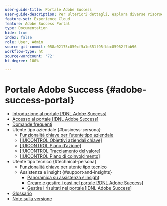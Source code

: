 ```yaml
---
user-guide-title: Portale Adobe Success
user-guide-description: Per ulteriori dettagli, esplora diverse risorse relative al portale Adobe Success.
feature-set: Experience Cloud
feature: Adobe Success Portal
type: Documentation
hide: true
index: false
role: User, Admin
source-git-commit: 058a02175c050cf5a1e351f95fbbc85962f7bb96
workflow-type: ht
source-wordcount: '72'
ht-degree: 100%

---
```



# Portale Adobe Success {#adobe-success-portal}

- [Introduzione al portale [!DNL Adobe Success] ](/help/adobe-success-portal/adobe-success-portal-introduction.md)
- [Accesso al portale [!DNL Adobe Success] ](/help/adobe-success-portal/access-to-the-adobe-success-portal.md)
- [Domande frequenti](/help/adobe-success-portal/adobe-success-portal-customer-faq.md)
- Utente tipo aziendale {#business-persona}
   - [Funzionalità chiave per l’utente tipo aziendale](/help/adobe-success-portal/business-persona/key-functionalities-for-business-persona.md)
   - [[!UICONTROL Obiettivi aziendali chiave]](/help/adobe-success-portal/business-persona/key-business-objectives.md)
   - [[!UICONTROL Piano d’azione]](/help/adobe-success-portal/business-persona/action-plan.md)
   - [[!UICONTROL Tracciamento del valore]](/help/adobe-success-portal/business-persona/value-tracker.md)
   - [[!UICONTROL Piano di coinvolgimento]](/help/adobe-success-portal/business-persona/engagement-plan.md)
- Utente tipo tecnico {#technical-persona}
   - [Funzionalità chiave per utente tipo tecnico](/help/adobe-success-portal/technical-persona/key-functionalities-for-technical-persona.md)
   - Assistenza e insight {#support-and-insights}
      - [Panoramica su assistenza e insight](/help/adobe-success-portal/technical-persona/support-and-insights/support-and-insights-overview.md)
      - [Creare e gestire i casi nel portale [!DNL Adobe Success] ](/help/adobe-success-portal/technical-persona/support-and-insights/create-and-manage-cases-in-the-adobe-success-portal.md)
      - [Gestire i risultati nel portale [!DNL Adobe Success] ](/help/adobe-success-portal/technical-persona/support-and-insights/manage-findings-adobe-success-portal.md)
- [Glossario](/help/adobe-success-portal/glossary.md)
- [Note sulla versione](/help/adobe-success-portal/release-notes.md)

